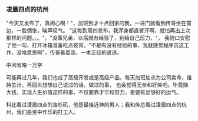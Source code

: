 ### 凌晨四点的杭州

"今天又发布了，真闹心啊！"，加班到才十点回家的我，一进门就看到传哥坐在窗边，一脸惆怅，唉声叹气。
"这每到周四发布，我浑身都直冒汗啊，就怕再出上次那样的问题。。。"。"没事兄弟，以后就有经验了，别给自己压力，"，
我随口安慰了他一句，打开冰箱准备吃点夜宵。"不是有没有经验的事，我就感觉程序员这工作，没啥意思啊"，传哥看着我，一本正经的说道。

中间省略一万字

可能再过几年，我们也成了高级开发或是高级产品，每天加班加点为公司卖命，维持生计，再回头想想自己说过的话，做过的事，
也会觉得无奈和好笑吧。毕竟赚大钱，实现人生价值这样的事，不仅要靠才华和努力，更要有足够好的运气。

科比看过凌晨四点的洛杉矶，他是最接近神的男人；我和传总看过凌晨四点的杭州，我们是苦中作乐的打工人。